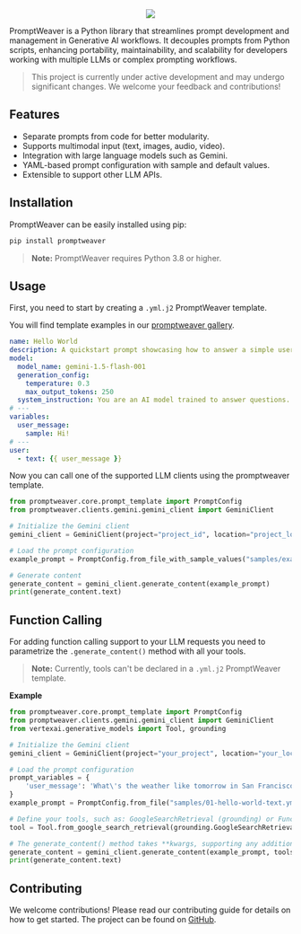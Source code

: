 <!--
 Copyright 2024 Google LLC

 Licensed under the Apache License, Version 2.0 (the "License");
 you may not use this file except in compliance with the License.
 You may obtain a copy of the License at

      https://www.apache.org/licenses/LICENSE-2.0

 Unless required by applicable law or agreed to in writing, software
 distributed under the License is distributed on an "AS IS" BASIS,
 WITHOUT WARRANTIES OR CONDITIONS OF ANY KIND, either express or implied.
 See the License for the specific language governing permissions and
 limitations under the License.
 -->

<div align="center">
  <img src="https://services.google.com/fh/files/misc/promptweaver-logo.png">
</div>

PromptWeaver is a Python library that streamlines prompt development and management in Generative AI workflows. It decouples prompts from Python scripts, enhancing portability, maintainability, and scalability for developers working with multiple LLMs or complex prompting workflows.

> This project is currently under active development and may undergo significant changes. We welcome your feedback and contributions!

## Features

- Separate prompts from code for better modularity.
- Supports multimodal input (text, images, audio, video).
- Integration with large language models such as Gemini.
- YAML-based prompt configuration with sample and default values.
- Extensible to support other LLM APIs.

## Installation

PromptWeaver can be easily installed using pip:

```bash
pip install promptweaver
```

> **Note:** PromptWeaver requires Python 3.8 or higher.

## Usage

First, you need to start by creating a `.yml.j2` PromptWeaver template.

You will find template examples in our [promptweaver gallery](/samples/).

```yaml
name: Hello World
description: A quickstart prompt showcasing how to answer a simple user message using gemini.
model:
  model_name: gemini-1.5-flash-001
  generation_config:
    temperature: 0.3
    max_output_tokens: 250
  system_instruction: You are an AI model trained to answer questions. Be kind and objective in your answers.
# ---
variables:
  user_message:
    sample: Hi!
# ---
user:
  - text: {{ user_message }}
```

Now you can call one of the supported LLM clients using the promptweaver template.

```python
from promptweaver.core.prompt_template import PromptConfig
from promptweaver.clients.gemini.gemini_client import GeminiClient

# Initialize the Gemini client
gemini_client = GeminiClient(project="project_id", location="project_location")

# Load the prompt configuration
example_prompt = PromptConfig.from_file_with_sample_values("samples/example.yml.j2")

# Generate content
generate_content = gemini_client.generate_content(example_prompt)
print(generate_content.text)
```

## Function Calling

For adding function calling support to your LLM requests you need to parametrize the `.generate_content()` method with all your tools.

> **Note:** Currently, tools can't be declared in a `.yml.j2` PromptWeaver template.

**Example**

```python
from promptweaver.core.prompt_template import PromptConfig
from promptweaver.clients.gemini.gemini_client import GeminiClient
from vertexai.generative_models import Tool, grounding

# Initialize the Gemini client
gemini_client = GeminiClient(project="your_project", location="your_location")

# Load the prompt configuration
prompt_variables = {
    'user_message': 'What\'s the weather like tomorrow in San Francisco? Should I bring a raincoat?'
}
example_prompt = PromptConfig.from_file("samples/01-hello-world-text.yml.j2", prompt_variables)

# Define your tools, such as: GoogleSearchRetrieval (grounding) or FunctionDeclaration (custom tools)
tool = Tool.from_google_search_retrieval(grounding.GoogleSearchRetrieval())

# The generate_content() method takes **kwargs, supporting any additional keyword arguments from vertexai
generate_content = gemini_client.generate_content(example_prompt, tools=[tool])
print(generate_content.text)
```

## Contributing

We welcome contributions! Please read our contributing guide for details on how to get started. The project can be found on [GitHub](https://github.com/GoogleCloudPlatform/promptweaver).

